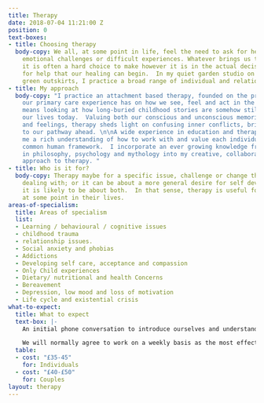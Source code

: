 ```yaml
---
title: Therapy
date: 2018-07-04 11:21:00 Z
position: 0
text-boxes:
- title: Choosing therapy
  body-copy: We all, at some point in life, feel the need to ask for help with overwhelming
    emotional challenges or difficult experiences. Whatever brings us to therapy,
    it is often a hard choice to make however it is in the actual decision to ask
    for help that our healing can begin.  In my quiet garden studio on Brighton’s
    green outskirts, I practice a broad range of individual and relationship counselling.
- title: My approach
  body-copy: "I practice an attachment based therapy, founded on the profound impact
    our primary care experience has on how we see, feel and act in the world.  This
    means looking at how long-buried childhood stories are somehow still echoing in
    our lives today.  Valuing both our conscious and unconscious memories, thoughts
    and feelings, therapy sheds light on confusing inner conflicts, bringing clarity
    to our pathway ahead. \n\nA wide experience in education and therapy has given
    me a rich understanding of how to work with and value each individual within our
    common human framework.  I incorporate an ever growing knowledge from my interests
    in philosophy, psychology and mythology into my creative, collaborative and holistic
    approach to therapy. "
- title: Who is it for?
  body-copy: Therapy maybe for a specific issue, challenge or change that you are
    dealing with; or it can be about a more general desire for self development; ultimately
    it is likely to be about both.  In that sense, therapy is useful for everyone
    at some point in their lives.
areas-of-specialism:
  title: Areas of specialism
  list:
  - Learning / behavioural / cognitive issues
  - childhood trauma
  - relationship issues.
  - Social anxiety and phobias
  - Addictions
  - Developing self care, acceptance and compassion
  - Only Child experiences
  - Dietary/ nutritional and health Concerns
  - Bereavement
  - Depression, low mood and loss of motivation
  - Life cycle and existential crisis
what-to-expect:
  title: What to expect
  text-box: |-
    An initial phone conversation to introduce ourselves and understand how I can help.  I offer a half hour assessment, costing £15 to establish whether I am the right counsellor.

    We will normally agree to work on a weekly basis as the most effective schedule.  However each therapeutic relationship is unique and we will agree working patterns accordingly.
  table:
  - cost: "£35-45"
    for: Individuals
  - cost: "£40-£50"
    for: Couples
layout: therapy
---
```


